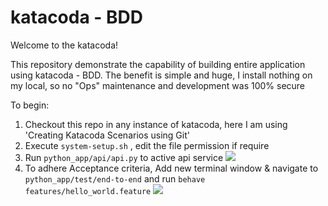 # katacoda - BDD

Welcome to the katacoda!

This repository demonstrate the capability of building entire application using katacoda - BDD. The benefit is simple and huge, I install nothing on my local, so no "Ops" maintenance and development was 100% secure

To begin: 
1. Checkout this repo in any instance of katacoda, here I am using 'Creating Katacoda Scenarios using Git'
2. Execute `system-setup.sh` , edit the file permission if require
3. Run `python_app/api/api.py` to active api service ![](https://user-images.githubusercontent.com/1291301/87056833-29660200-c1d4-11ea-9cf2-67d8410ad9cf.png)
4. To adhere Acceptance criteria, Add new terminal window & navigate to `python_app/test/end-to-end` and run `behave features/hello_world.feature` ![](https://user-images.githubusercontent.com/1291301/87057087-6f22ca80-c1d4-11ea-8eb1-91dd64e0369d.png)


